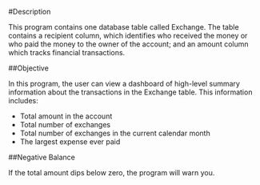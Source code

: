 #Description

This program contains one database table called Exchange. The table contains a recipient column, which identifies who received the money or who paid the money to the owner of the account; and an amount column which tracks financial transactions.

##Objective

In this program, the user can view a dashboard of high-level summary information about the transactions in the Exchange table. This information includes:

* Total amount in the account
* Total number of exchanges
* Total number of exchanges in the current calendar month
* The largest expense ever paid

##Negative Balance

If the total amount dips below zero, the program will warn you. 
